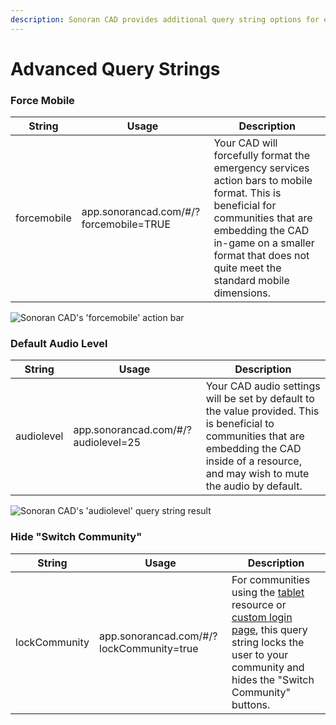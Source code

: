 ```yaml
---
description: Sonoran CAD provides additional query string options for embedded use!
---
```


# Advanced Query Strings

### Force Mobile

| String      | Usage                                  | Description                                                                                                                                                                                                                             |
| ----------- | -------------------------------------- | --------------------------------------------------------------------------------------------------------------------------------------------------------------------------------------------------------------------------------------- |
| forcemobile | app.sonorancad.com/#/?forcemobile=TRUE | Your CAD will forcefully format the emergency services action bars to mobile format. This is beneficial for communities that are embedding the CAD in-game on a smaller format that does not quite meet the standard mobile dimensions. |

![Sonoran CAD's 'forcemobile' action bar](../../.gitbook/assets/mobile.PNG)

### Default Audio Level

| String     | Usage                               | Description                                                                                                                                                                                         |
| ---------- | ----------------------------------- | --------------------------------------------------------------------------------------------------------------------------------------------------------------------------------------------------- |
| audiolevel | app.sonorancad.com/#/?audiolevel=25 | Your CAD audio settings will be set by default to the value provided. This is beneficial to communities that are embedding the CAD inside of a resource, and may wish to mute the audio by default. |

![Sonoran CAD's 'audiolevel' query string result](../../.gitbook/assets/audio.PNG)

### Hide "Switch Community"

| String        | Usage                                    | Description                                                                                                                                                                                                                                 |
| ------------- | ---------------------------------------- | ------------------------------------------------------------------------------------------------------------------------------------------------------------------------------------------------------------------------------------------- |
| lockCommunity | app.sonorancad.com/#/?lockCommunity=true | For communities using the [tablet ](../../roadmap/v2-legacy/available-plugins/tablet.md)resource or [custom login page](custom-login-page.md), this query string locks the user to your community and hides the "Switch Community" buttons. |
